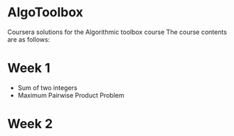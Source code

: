 # AlgoToolbox
Coursera solutions for the Algorithmic toolbox course
The course contents are as follows:
  # **Week 1**
  - Sum of two integers
  - Maximum Pairwise Product Problem
  
  # **Week 2**
  
  
